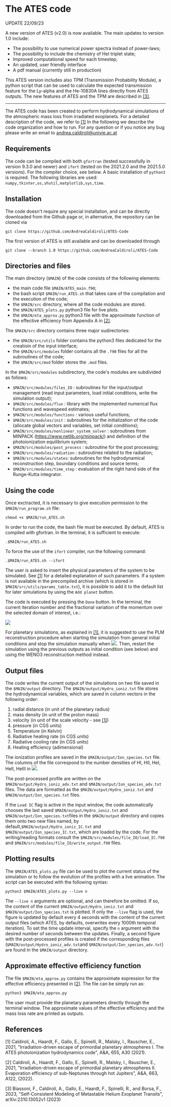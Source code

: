# The ATES code

UPDATE 22/09/23

A new version of ATES (v2.0) is now available. The main updates to version 1.0 include:
* The possibility to use numerical power spectra instead of power-laws;
* The possibility to include the chemistry of HeI triplet state;
* Improved computational speed for each timestep;
* An updated, user friendly interface
* A pdf manual (currently still in production)
  
This ATES version includes also TPM (Transmission Probability Module), a python script that can be used to calculate the expected transmission feature for the Ly-alpha and the He-10830A lines directly from ATES outputs. 
The new features of ATES and the TPM are described in [[3]](#3).

----------------------------------------------------------------------------

The ATES code has been created to perform hydrodynamical simulations of the atmospheric mass loss from irradiated exoplanets. For a detailed description of the code, we refer to [[1]](#1) In the following we describe the code organization and how to run.
For any question or if you notice any bug please write an email to <andrea.caldiroli@univie.ac.at>

## Requirements

The code can be compiled with both `gfortran` (tested successfully in version 9.3.0 and newer) and `ifort` (tested on the 2021.2.0 and the 2021.5.0 versions). For the compiler choice, see below.
A basic installation of `python3` is required. The following libraries are used: `numpy,tkinter,os,shutil,matplotlib,sys,time`.

## Installation

The code doesn't require any special installation, and can be directly downloaded from the Github page or, in alternative, the repository can be cloned via 

    git clone https://github.com/AndreaCaldiroli/ATES-Code

The first version of ATES is still available and can be downloaded through
    
    git clone --branch 1.0 https://github.com/AndreaCaldiroli/ATES-Code
    
## Directories and files

The main directory (`$MAIN`) of the code consists of the following elements:
* the main code file `$MAIN/ATES_main.f90`;
* the bash script `$MAIN/run_ATES.sh` that takes care of the compilation and the execution of the code;
* the `$MAIN/src` directory, where all the code modules are stored.
* the `$MAIN/ATES_plots.py` python3 file for live plots.
* the `$MAIN/eta_approx.py` python3 file with the approximate function of the effective efficiency from Appendix A in [[2]](#2).

The `$MAIN/src` directory contains three major sudirectories:
* the `$MAIN/src/utils` folder contains the python3 files dedicated for the creatioin of the input interface;
* the `$MAIN/src/modules` folder contains all the `.f90` files for all the subroutines of the code;
* the `$MAIN/src/mod` folder stores the `.mod` files.

In the `$MAIN/src/modules` subdirectory, the code's modules are subdivided as follows:
* `$MAIN/src/modules/files_IO` : subroutines for the input/output management (read input parameters, load initial conditions, write the simulation output);
* `$MAIN/src/modules/flux` : library with the implemented numerical flux functions and wavespeed estimates;
* `$MAIN/src/modules/functions` : various useful functions;
* `$MAIN/src/modules/init` : subroutines for the initialization of the code (allocate global vectors and variables, set initial conditions);
* `$MAIN/src/modules/nonlinear_system_solver` : subroutines from MINPACK (https://www.netlib.org/minpack/) and definition of the photoionization equilibrium system;
* `$MAIN/src/modules/post_process` : subroutine for the post processing;
* `$MAIN/src/modules/radiation` : subroutines related to the radiation;
* `$MAIN/src/modules/states`: subroutines for the hydrodynamical reconstruction step, boundary conditions and source terms;
* `$MAIN/src/modules/time_step` : evaluation of the right hand side of the Runge-Kutta integrator.


## Using the code

Once exctracted, it is necessary to give execution permission to the `$MAIN/run_program.sh` file:

    chmod +x $MAIN/run_ATES.sh
    
In order to run the code, the bash file must be executed. By default, ATES is compiled with gfortran. In the terminal, it is sufficient to execute:
   
    .$MAIN/run_ATES.sh

To force the use of the `ifort` compiler, run the following command:

    .$MAIN/run_ATES.sh --ifort

The user is asked to insert the physical parameters of the system to be simulated. See [[1]](#1) for a detailed explanation of such parameters. If a system is not available in the precompiled archive (which is stored in `$MAIN/src/utils/params_table.txt`), it is possible to add it to the default list for later simulations by using the `Add planet` button. 

The code is executed by pressing the `Done` button. In the terminal, the current iteration number and the fractional variation of the momentum over the selected domain of interest, i.e.:
   
   <img src="https://render.githubusercontent.com/render/math?math=\dfrac{\Delta \dot{M} }{\dot{M}} := \dfrac{\max\dot{M} - \min\dot{M}}{\min\dot{M}} \quad \text{for} \quad r>r_{esc}">

For planetary simulations, as explained in [[1]](#1), it is suggested to use the PLM reconstruction procedure when starting the simulation from general initial conditions and stop the simulation manually when <img src="https://render.githubusercontent.com/render/math?math=\Delta \dot{M}/\dot{M} \lesssim 0.5-1">. Then, restart the simulation using the previous outputs as initial condition (see below) and using the WENO3 reconstruction method instead.



## Output files

The code writes the current output of the simulations on two file saved in the `$MAIN/output` directory. The `$MAIN/output/Hydro_ioniz.txt` file stores the hydrodynamical variables, which are saved in column vectors in the following order:
1. radial distance (in unit of the planetary radius)
2. mass density (in unit of the proton mass)
3. velocity (in unit of the scale velocity - see [[1]](#1))
4. pressure (in CGS units)
5. Temperature (in Kelvin)
6. Radiative heating rate (in CGS units)
7. Radiative cooling rate (in CGS units)
8. Heating efficiency (adimensional)


The ionization profiles are saved in the `$MAIN/output/Ion_species.txt` file. The columns of the file correspond to the number densities of HI, HII, HeI, HeII, HeIII in <img src="https://render.githubusercontent.com/render/math?math=\text{cm}^{-3}">.

The post-processed profile are written on the `$MAIN/output/Hydro_ioniz_adv.txt` and `$MAIN/output/Ion_species_adv.txt` files. The data are formatted as the `$MAIN/output/Hydro_ioniz.txt` and `$MAIN/output/Ion_species.txt` files.

If the `Load IC` flag is active in the input window, the code automatically chooses the last saved `$MAIN/output/Hydro_ioniz.txt` and `$MAIN/output/Ion_species.txt`files in the `$MAIN/output` directory and copies them onto two new files named, by default,`$MAIN/output/Hydro_ioniz_IC.txt` and `$MAIN/output/Ion_species_IC.txt`, which are loaded by the code. For the writing/reading formats consult the `$MAIN/src/modules/file_IO/load_IC.f90` and `$MAIN/src/modules/file_IO/write_output.f90` files.

## Plotting results

The `$MAIN/ATES_plots.py` file can be used to plot the current status of the simulation or to follow the evolution of the profiles with a live animation. The script can be executed with the following syntax:

    python3 $MAIN/ATES_plots.py --live n
    
The `--live n` arguments are optional, and can therefore be omitted. If so, the content of the current `$MAIN/output/Hydro_ioniz.txt` and `$MAIN/output/Ion_species.txt` is plotted. If only the `--live` flag is used, the figure is updated by default every 4 seconds with the content of the current output files (which ATES, by defaults, overwrites every 1000th temporal iteration). To set the time update interval, specify the `n` argument with the desired number of seconds between the updates. Finally, a second figure with the post-processed profiles is created if the corresponding files (`$MAIN/output/Hydro_ioniz_adv.txt`and `$MAIN/output/Ion_species_adv.txt`) are found in the `$MAIN/output` directory.

## Approximate effective efficiency function

The file `$MAIN/eta_approx.py` contains the approximate expression for the effective efficiency presented in  [[2]](#2). The file can be simply run as:

    python3 $MAIN/eta_approx.py

The user must provide the planetary parameters directly through the terminal window. The approximate values of the effective efficiency and the mass loss rate are printed as outputs.

## References
<a id="1">[1]</a> 
Caldiroli, A., Haardt, F., Gallo, E., Spinelli, R., Malsky, I., Rauscher, E., 2021, "Irradiation-driven escape of primordial planetary atmospheres I. The ATES photoionization hydrodynamics code", A&A, 655, A30 (2021).

<a id="2">[2]</a> 
Caldiroli, A., Haardt, F., Gallo, E., Spinelli, R., Malsky, I., Rauscher, E., 2021, "Irradiation-driven escape of primordial planetary atmospheres II. Evaporation efficiency of sub-Neptunes through hot Jupiters", A&A, 663, A122, (2022).

<a id="3">[3]</a> Biassoni, F., Caldiroli, A., Gallo, E., Haardt, F., Spinelli, R., and Borsa, F., 2023, "Self-Consistent Modeling of Metastable Helium Exoplanet Transits",  arXiv:2310.13052v1 (2023) 



